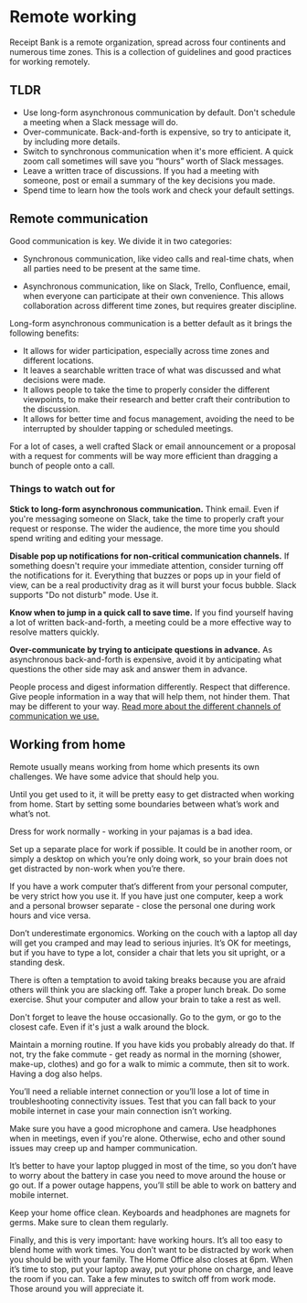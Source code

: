 # Remote working

Receipt Bank is a remote organization, spread across four continents and numerous time zones. This is a collection of guidelines and good practices for working remotely.

## TLDR

* Use long-form asynchronous communication by default. Don't schedule a meeting when a Slack message will do.
* Over-communicate. Back-and-forth is expensive, so try to anticipate it, by including more details.
* Switch to synchronous communication when it's more efficient. A quick zoom call sometimes will save you “hours” worth of Slack messages.
* Leave a written trace of discussions. If you had a meeting with someone, post or email a summary of the key decisions you made.
* Spend time to learn how the tools work and check your default settings.

## Remote communication

Good communication is key. We divide it in two categories:

* Synchronous communication, like video calls and real-time chats, when all parties need to be present at the same time.

* Asynchronous communication, like on Slack, Trello, Confluence, email, when everyone can participate at their own convenience. This allows collaboration across different time zones, but requires greater discipline.

Long-form asynchronous communication is a better default as it brings the following benefits:

- It allows for wider participation, especially across time zones and different locations.
- It leaves a searchable written trace of what was discussed and what decisions were made.
- It allows people to take the time to properly consider the different viewpoints, to make their research and better craft their contribution to the discussion.
- It allows for better time and focus management, avoiding the need to be interrupted by shoulder tapping or scheduled meetings.

For a lot of cases, a well crafted Slack or email announcement or a proposal with a request for comments will be way more efficient than dragging a bunch of people onto a call.

### Things to watch out for

**Stick to long-form asynchronous communication.** Think email. Even if you're messaging someone on Slack, take the time to properly craft your request or response. The wider the audience, the more time you should spend writing and editing your message.

**Disable pop up notifications for non-critical communication channels.** If something doesn't require your immediate attention, consider turning off the notifications for it. Everything that buzzes or pops up in your field of view, can be a real productivity drag as it will burst your focus bubble. Slack supports "Do not disturb" mode. Use it.

**Know when to jump in a quick call to save time.** If you find yourself having a lot of written back-and-forth, a meeting could be a more effective way to resolve matters quickly.

**Over-communicate by trying to anticipate questions in advance.** As asynchronous back-and-forth is expensive, avoid it by anticipating what questions the other side may ask and answer them in advance.

People process and digest information differently. Respect that difference. Give people information in a way that will help them, not hinder them. That may be different to your way. [Read more about the different channels of communication we use.](channels.md)


## Working from home

Remote usually means working from home which presents its own challenges. We have some advice that should help you.

Until you get used to it, it will be pretty easy to get distracted when working from home. Start by setting some boundaries between what’s work and what’s not.

Dress for work normally - working in your pajamas is a bad idea.

Set up a separate place for work if possible. It could be in another room, or simply a desktop on which you’re only doing work, so your brain does not get distracted by non-work when you’re there.

If you have a work computer that’s different from your personal computer, be very strict how you use it. If you have just one computer, keep a work and a personal browser separate - close the personal one during work hours and vice versa.

Don’t underestimate ergonomics. Working on the couch with a laptop all day will get you cramped and may lead to serious injuries. It’s OK for meetings, but if you have to type a lot, consider a chair that lets you sit upright, or a standing desk.

There is often a temptation to avoid taking breaks because you are afraid others will think you are slacking off. Take a proper lunch break. Do some exercise. Shut your computer and allow your brain to take a rest as well.

Don't forget to leave the house occasionally. Go to the gym, or go to the closest cafe. Even if it's just a walk around the block.

Maintain a morning routine. If you have kids you probably already do that. If not, try the fake commute - get ready as normal in the morning (shower, make-up, clothes) and go for a walk to mimic a commute, then sit to work. Having a dog also helps.

You’ll need a reliable internet connection or you’ll lose a lot of time in troubleshooting connectivity issues. Test that you can fall back to your mobile internet in case your main connection isn’t working.

Make sure you have a good microphone and camera. Use headphones when in meetings, even if you're alone. Otherwise, echo and other sound issues may creep up and hamper communication.

It’s better to have your laptop plugged in most of the time, so you don’t have to worry about the battery in case you need to move around the house or go out. If a power outage happens, you’ll still be able to work on battery and mobile internet.

Keep your home office clean. Keyboards and headphones are magnets for germs. Make sure to clean them regularly.

Finally, and this is very important: have working hours. It’s all too easy to blend home with work times. You don’t want to be distracted by work when you should be with your family. The Home Office also closes at 6pm. When it’s time to stop, put your laptop away, put your phone on charge, and leave the room if you can. Take a few minutes to switch off from work mode. Those around you will appreciate it.
